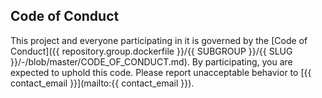 ## Code of Conduct

This project and everyone participating in it is governed by the [Code of Conduct]({{ repository.group.dockerfile }}/{{ SUBGROUP }}/{{ SLUG }}/-/blob/master/CODE_OF_CONDUCT.md). By participating, you are expected to uphold this code. Please report unacceptable behavior to [{{ contact_email }}](mailto:{{ contact_email }}).
